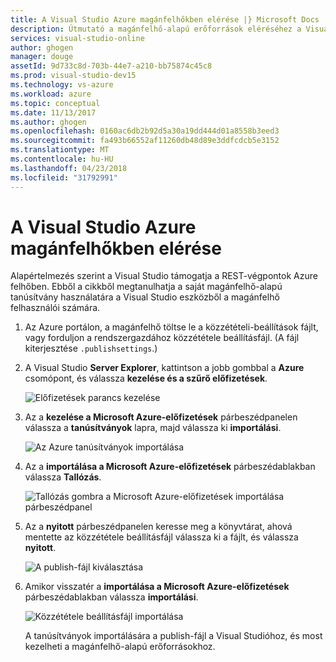 ```yaml
---
title: A Visual Studio Azure magánfelhőkben elérése |} Microsoft Docs
description: Útmutató a magánfelhő-alapú erőforrások eléréséhez a Visual Studio használatával.
services: visual-studio-online
author: ghogen
manager: douge
assetId: 9d733c8d-703b-44e7-a210-bb75874c45c8
ms.prod: visual-studio-dev15
ms.technology: vs-azure
ms.workload: azure
ms.topic: conceptual
ms.date: 11/13/2017
ms.author: ghogen
ms.openlocfilehash: 0160ac6db2b92d5a30a19dd444d01a8558b3eed3
ms.sourcegitcommit: fa493b66552af11260db48d89e3ddfcdcb5e3152
ms.translationtype: MT
ms.contentlocale: hu-HU
ms.lasthandoff: 04/23/2018
ms.locfileid: "31792991"
---
```

# <a name="accessing-private-azure-clouds-with-visual-studio"></a>A Visual Studio Azure magánfelhőkben elérése

Alapértelmezés szerint a Visual Studio támogatja a REST-végpontok Azure felhőben. Ebből a cikkből megtanulhatja a saját magánfelhő-alapú tanúsítvány használatára a Visual Studio eszközből a magánfelhő felhasználói számára.

1. Az Azure portálon, a magánfelhő töltse le a közzétételi-beállítások fájlt, vagy forduljon a rendszergazdához közzététele beállításfájl. (A fájl kiterjesztése `.publishsettings`.)

1. A Visual Studio **Server Explorer**, kattintson a jobb gombbal a **Azure** csomópont, és válassza **kezelése és a szűrő előfizetések**.

    ![Előfizetések parancs kezelése](./media/vs-azure-tools-access-private-azure-clouds-with-visual-studio/IC790778.png)

1. Az a **kezelése a Microsoft Azure-előfizetések** párbeszédpanelen válassza a **tanúsítványok** lapra, majd válassza ki **importálási**.

    ![Az Azure tanúsítványok importálása](./media/vs-azure-tools-access-private-azure-clouds-with-visual-studio/IC790779.png)

1. Az a **importálása a Microsoft Azure-előfizetések** párbeszédablakban válassza **Tallózás**.

    ![Tallózás gombra a Microsoft Azure-előfizetések importálása párbeszédpanel](./media/vs-azure-tools-access-private-azure-clouds-with-visual-studio/browse-button.png)

1. Az a **nyitott** párbeszédpanelen keresse meg a könyvtárat, ahová mentette az közzététele beállításfájl válassza ki a fájlt, és válassza **nyitott**.

    ![A publish-fájl kiválasztása](./media/vs-azure-tools-access-private-azure-clouds-with-visual-studio/select-publish-settings-file.png)

1. Amikor visszatér a **importálása a Microsoft Azure-előfizetések** párbeszédablakban válassza **importálási**.

    ![Közzététele beállításfájl importálása](./media/vs-azure-tools-access-private-azure-clouds-with-visual-studio/IC790780.png)

    A tanúsítványok importálására a publish-fájl a Visual Studióhoz, és most kezelheti a magánfelhő-alapú erőforrásokhoz.

